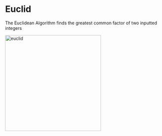 # Euclid
The Euclidean Algorithm finds the greatest common factor of two inputted integers

<img width="309" alt="euclid" src="https://user-images.githubusercontent.com/20143504/35985915-5885e4ca-0cbd-11e8-92d4-976779b01826.png">
